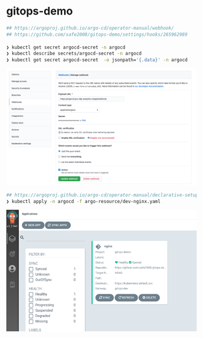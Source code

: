 # gitops-demo

```bash
## https://argoproj.github.io/argo-cd/operator-manual/webhook/
## https://github.com/safe2008/gitops-demo/settings/hooks/265962989

❯ kubectl get secret argocd-secret -n argocd
❯ kubectl describe secrets/argocd-secret -n argocd
❯ kubectl get secret argocd-secret  -o jsonpath='{.data}' -n argocd

```

![webhook](images/2020-12-02-16-53-25.png)

```bash
## https://argoproj.github.io/argo-cd/operator-manual/declarative-setup/#app-of-apps
❯ kubectl apply -n argocd -f argo-resource/dev-nginx.yaml

```

![nginx](images/2020-12-02-16-45-47.png)
